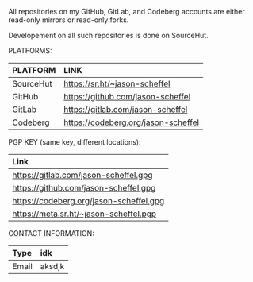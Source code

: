 All repositories on my GitHub, GitLab, and Codeberg accounts are either
read-only mirrors or read-only forks.

Developement on all such repositories is done on SourceHut.

PLATFORMS:

| PLATFORM  | LINK                                |
| :-------- | :---------------------------------- |
| SourceHut | https://sr.ht/~jason-scheffel       |
| GitHub    | https://github.com/jason-scheffel   |
| GitLab    | https://gitlab.com/jason-scheffel   |
| Codeberg  | https://codeberg.org/jason-scheffel |

PGP KEY (same key, different locations):

| Link                                    |
| :-------------------------------------- |
| https://gitlab.com/jason-scheffel.gpg   |
| https://github.com/jason-scheffel.gpg   |
| https://codeberg.org/jason-scheffel.gpg |
| https://meta.sr.ht/~jason-scheffel.pgp  |

CONTACT INFORMATION:

| Type  | idk                       |
| :---- | :------------------------ |
| Email | aksdjk |
